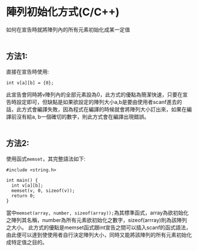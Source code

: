 
陣列初始化方式(C/C++)
====
如何在宣告時就將陣列內的所有元素初始化成某一定值
<br>
<br>
## 方法1:
直接在宣告時使用:
```
int v[a][b] = {0};
```
此宣告會同時將v陣列內的全部元素設為0，此方式的優點為簡潔快速，只要在宣告時設定即可，但缺點是如果欲設定的陣列大小a,b是要由使用者scanf進去的話，此方式會編譯失敗，因為程式在編譯的時候就會將陣列大小訂出來，如果在編譯前沒有給a, b一個確切的數字，則此方式會在編譯出現錯誤。
<br>
<br>
## 方法2:
使用函式`memset`，其完整語法如下:
```
#include <string.h>

int main() {
  int v[a][b];
  memset(v, 0, sizeof(v));
  return 0;
}
```
當中`memset(array, number, sizeof(array));`為其標準函式，array為欲初始化之陣列其名稱，number為所有元素欲初始化之數字，sizeof(arrray)則為該陣列之大小。
此方式的優點是memset函式跟int宣告之間可以插入scanf的函式語法，由此便可以達到使使用者自行決定陣列大小，同時又能將該陣列的所有元素初始化成特定值之目的。
